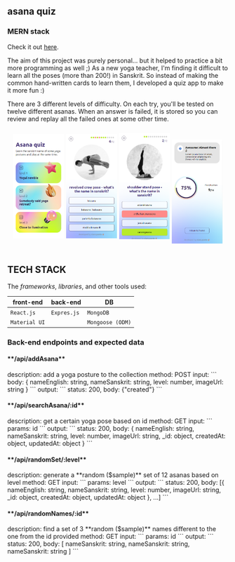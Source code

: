 ## asana quiz
### MERN stack

Check it out [here](https://asanaquiz.onrender.com/).

The aim of this project was purely personal... but it helped to practice a bit more programming as well ;)
As a new yoga teacher, I'm finding it difficult to learn all the poses (more than 200!) in Sanskrit. So instead of making the common hand-written cards to learn them, I developed a quiz app to make it more fun :)
<br>

There are 3 different levels of difficulty. On each try, you'll be tested on twelve different asanas. When an answer is failed, it is stored so you can review and replay all the failed ones at some other time.
<br>

<div style="display: flex; justify-content: center; align-items: center">
    <img src="/public/5.png" alt="this.project.home" style="width: 23%; margin-right: 5px"/>
    <img src="/public/7.png" alt="this.project.question" style="width: 23%; margin-right: 5px"/>
    <img src="/public/6.png" alt="this.project.question" style="width: 23%; margin-right: 5px"/>
    <img src="/public/3.png" alt="this.project.home" style="width: 23%; margin-top: 25px"/>
</div>


<br>
<h2>TECH STACK</h2>

The *frameworks*, *libraries*, and other tools used:

| front-end | back-end | DB |
| --------- | -------- | -- |
| `React.js` | `Expres.js` | `MongoDB` |
| `Material UI` |  | `Mongoose (ODM)` |


<h3>Back-end endpoints and expected data</h3>

<h4>**/api/addAsana**</h4>
description: add a yoga posture to the collection  
method: POST  
input: 
```
body: {
    nameEnglish: string,
    nameSanskrit: string,
    level: number,
    imageUrl: string
}
```
output: 
```
status: 200,
body: {"created"}
```
<br>

<h4>**/api/searchAsana/:id**</h4>
description: get a certain yoga pose based on id  
method: GET  
input: 
```
params:  id
```
output: 
```
status: 200,
body: {
    nameEnglish: string,
    nameSanskrit: string,
    level: number,
    imageUrl: string,
    _id: object,
    createdAt: object,
    updatedAt: object
}
```
<br>

<h4>**/api/randomSet/:level**</h4>
description: generate a **random ($sample)** set of 12 asanas based on level  
method: GET  
input: 
```
params: level
```
output: 
```
status: 200,
body: [{
    nameEnglish: string,
    nameSanskrit: string,
    level: number,
    imageUrl: string,
    _id: object,
    createdAt: object,
    updatedAt: object
},
...]
```
<br>

<h4>**/api/randomNames/:id**</h4>
description: find a set of 3 **random ($sample)** names different to the one from the id provided  
method: GET  
input: 
```
params: id
```
output: 
```
status: 200,
body: [ nameSanskrit: string, nameSanskrit: string, nameSanskrit: string ]
```



